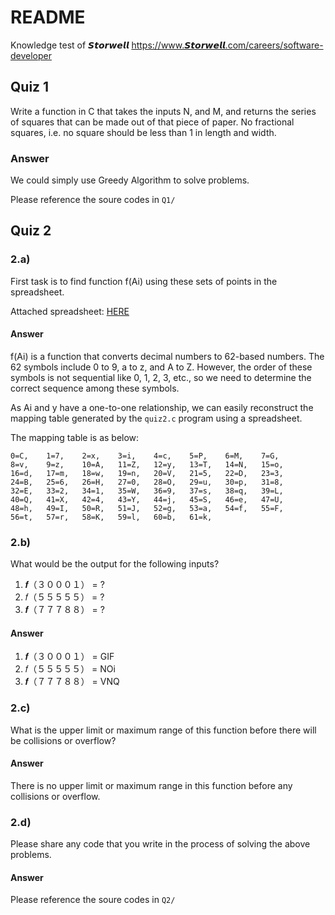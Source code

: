 # README

Knowledge test of 𝙎𝙩𝙤𝙧𝙬𝙚𝙡𝙡
https://www.𝙎𝙩𝙤𝙧𝙬𝙚𝙡𝙡.com/careers/software-developer

## Quiz 1

Write a function in C that takes the inputs N, and M, and returns the series
of squares that can be made out of that piece of paper. No fractional squares,
i.e. no square should be less than 1 in length and width.

### Answer

We could simply use Greedy Algorithm to solve problems.

Please reference the soure codes in `Q1/`

## Quiz 2

### 2.a)

First task is to find function f(Ai) using these sets of points in the spreadsheet.

Attached spreadsheet: [HERE](https://docs.google.com/spreadsheets/d/1MmruzOui-GdlbqTF2s74VERX_5c_eT2VkXhGK5BUDUg/edit#gid=0)

#### Answer

f(Ai) is a function that converts decimal numbers to 62-based numbers. The
62 symbols include 0 to 9, a to z, and A to Z. However, the order of these
symbols is not sequential like 0, 1, 2, 3, etc., so we need to determine the
correct sequence among these symbols.

As Ai and y have a one-to-one relationship, we can easily reconstruct the
mapping table generated by the `quiz2.c` program using a spreadsheet.

The mapping table is as below:

```
0=C,    1=7,    2=x,    3=i,    4=c,    5=P,    6=M,    7=G,
8=v,    9=z,    10=A,   11=Z,   12=y,   13=T,   14=N,   15=o,
16=d,   17=m,   18=w,   19=n,   20=V,   21=5,   22=D,   23=3,
24=B,   25=6,   26=H,   27=0,   28=O,   29=u,   30=p,   31=8,
32=E,   33=2,   34=1,   35=W,   36=9,   37=s,   38=q,   39=L,
40=Q,   41=X,   42=4,   43=Y,   44=j,   45=S,   46=e,   47=U,
48=h,   49=I,   50=R,   51=J,   52=g,   53=a,   54=f,   55=F,
56=t,   57=r,   58=K,   59=l,   60=b,   61=k,
```

### 2.b)

What would be the output for the following inputs?
1. 𝒇（３０００１） = ?
2. 𝑓（５５５５５） = ?
3. 𝒇（７７７８８） = ?

#### Answer

1. 𝒇（３０００１） = GIF
2. 𝑓（５５５５５） = NOi
3. 𝒇（７７７８８） = VNQ

### 2.c)

What is the upper limit or maximum range of this function before there will be
collisions or overflow?

#### Answer

There is no upper limit or maximum range in this function before any collisions
or overflow.

### 2.d)

Please share any code that you write in the process of solving the above
problems.

#### Answer

Please reference the soure codes in `Q2/`
